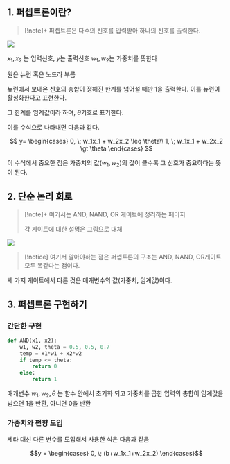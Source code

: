 ## 1. 퍼셉트론이란?
>[!note]+
>퍼셉트론은 다수의 신호를 입력받아 하나의 신호를 출력한다.
>
>
>


![](https://i.imgur.com/AH1iLbB.png)

$x_1, x_2$ 는 입력신호, $y$는 출력신호 $w_1, w_2$는 가중치를 뜻한다

원은 뉴런 혹은 노드라 부름

뉴런에서 보내온 신호의 총합이 정해진 한계를 넘어설 때만 1을 출력한다. 이를 뉴런이 활성화한다고 표현한다.

그 한계를 임계값이라 하며, $\theta$기호로 표기한다.

이를 수식으로 나타내면 다음과 같다.

$$
y=
\begin{cases}
0, \; w_1x_1 + w_2x_2 \leq \theta\\
1, \; w_1x_1 + w_2x_2 \gt \theta
\end{cases}
$$

이 수식에서 중요한 점은 가중치의 값($w_1, w_2$)의 값이 클수록 그 신호가 중요하다는 뜻이 된다.

## 2. 단순 논리 회로
> [!note]+ 
> 여기서는 AND, NAND, OR 게이트에 정리하는 페이지
> 
> 각 게이트에 대한 설명은 그림으로 대체


![](https://i.imgur.com/PdetrBv.png)

> [!notice] 
> 여기서 알아야하는 점은 퍼셉트론의 구조는 AND, NAND, OR게이트 모두 똑같다는 점이다.


세 가지 게이트에서 다른 것은 매개변수의 값(가중치, 임계값)이다. 

## 3. 퍼셉트론 구현하기

### 간단한 구현
```python
def AND(x1, x2):
	w1, w2, theta = 0.5, 0.5, 0.7
	temp = x1*w1 + x2*w2
	if temp <= theta:
		return 0
	else:
		return 1
```

매개변수 $w_1, w_2, \theta$ 는 함수 안에서 초기화 되고 가중치를 곱한 입력의 총합이 임계값을 넘으면 1을 반환, 아니면 0을 반환

### 가중치와 편향 도입
세타 대신 다른 변수를 도입해서 사용한 식은 다음과 같음

$$y = 
\begin{cases}
0, \; (b+w_1x_1+w_2x_2) 
\end{cases}$$
